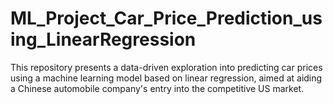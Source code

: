 # ML_Project_Car_Price_Prediction_using_LinearRegression
This repository presents a data-driven exploration into predicting car prices using a machine learning model based on linear regression, aimed at aiding a Chinese automobile company's entry into the competitive US market.
